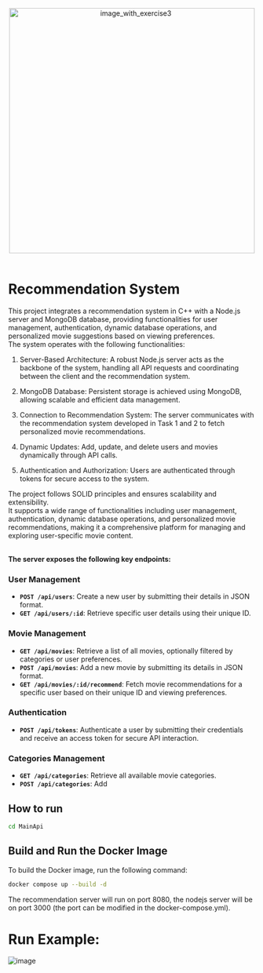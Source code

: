 <div align="center">
  <img src="https://github.com/user-attachments/assets/287abe5b-9e8d-4be0-9e79-98ce6ce3edc4" alt="image_with_exercise3" width="500">
</div>
<br>

# Recommendation System

This project integrates a recommendation system in C++ with a Node.js server and MongoDB database, providing functionalities for user management, authentication, dynamic database operations, and personalized movie suggestions based on viewing preferences. <br>
The system operates with the following functionalities:

1. Server-Based Architecture: A robust Node.js server acts as the backbone of the system, handling all API requests and coordinating between the client and the recommendation system.

2. MongoDB Database: Persistent storage is achieved using MongoDB, allowing scalable and efficient data management.

3. Connection to Recommendation System: The server communicates with the recommendation system developed in Task 1 and 2 to fetch personalized movie recommendations.

4. Dynamic Updates: Add, update, and delete users and movies dynamically through API calls.

5. Authentication and Authorization: Users are authenticated through tokens for secure access to the system.

The project follows SOLID principles and ensures scalability and extensibility.  <br>
It supports a wide range of functionalities including user management, authentication, dynamic database operations, and personalized movie recommendations, making it a comprehensive platform for managing and exploring user-specific movie content.\
<br>

**The server exposes the following key endpoints:**
### User Management

- **`POST /api/users`**: Create a new user by submitting their details in JSON format.
- **`GET /api/users/:id`**: Retrieve specific user details using their unique ID.

### Movie Management

- **`GET /api/movies`**: Retrieve a list of all movies, optionally filtered by categories or user preferences.
- **`POST /api/movies`**: Add a new movie by submitting its details in JSON format.
- **`GET /api/movies/:id/recommend`**: Fetch movie recommendations for a specific user based on their unique ID and viewing preferences.

### Authentication

- **`POST /api/tokens`**: Authenticate a user by submitting their credentials and receive an access token for secure API interaction.

### Categories Management

- **`GET /api/categories`**: Retrieve all available movie categories.
- **`POST /api/categories`**: Add 




## How to run
```bash
cd MainApi
```

## Build and Run the Docker Image
To build the Docker image, run the following command:
```bash
docker compose up --build -d
```
The recommendation server will run on port 8080, the nodejs server will be on port 3000 (the port can be modified in the docker-compose.yml).

# Run Example:
![image](https://github.com/user-attachments/assets/d06d622b-0306-45e4-ba21-6ffa834802e4)


